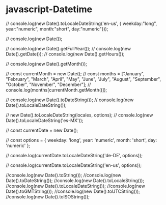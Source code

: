 # javascript-Datetime
// console.log(new Date().toLocaleDateString('en-us', { weekday:"long", year:"numeric", month:"short", day:"numeric"}));

// console.log(new Date());

// console.log(new Date().getFullYear());
// console.log(new Date().getDate());
// console.log(new Date().getHours());

// console.log(new Date().getMonth());

// const currentMonth = new Date();
// const months = ["January", "February", "March", "April", "May", "June", "July", "August", "September", "October", "November", "December"];
// console.log(months[currentMonth.getMonth()]);

// console.log(new Date().toDateString());
// console.log(new Date().toLocaleDateString());

// new Date().toLocaleDateString(locales, options);
// console.log(new Date().toLocaleDateString('es-MX'));

// const currentDate = new Date();

// const options = { weekday: 'long', year: 'numeric', month: 'short', day: 'numeric' };

// console.log(currentDate.toLocaleDateString('de-DE', options));

// console.log(currentDate.toLocaleDateString('en-us', options));


//console.log(new Date().toString());
//console.log(new Date().toDateString());
//console.log(new Date().toLocaleString());
//console.log(new Date().toLocaleDateString());
//console.log(new Date().toGMTString());
//console.log(new Date().toUTCString());
//console.log(new Date().toISOString());



